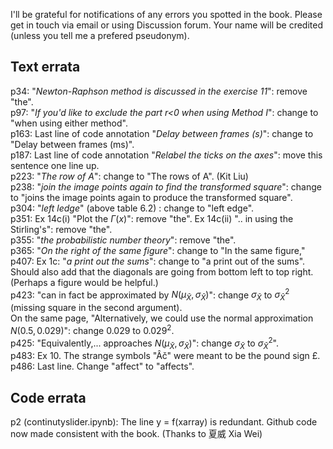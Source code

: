 I'll be grateful for notifications of any errors you spotted in the book. Please get in touch via email or using Discussion forum. Your name will be credited (unless you tell me a prefered pseudonym).

## Text errata
p34: "_Newton-Raphson method is discussed in the exercise 11_": remove "the".<br>
p97: "_If you'd like to exclude the part r<0 when using Method I_": change to "when using either method".<br>
p163: Last line of code annotation "_Delay between frames (s)_": change to "Delay between frames (ms)".<br>
p187: Last line of code annotation "_Relabel the ticks on the axes_": move this sentence one line up.<br>
p223: "_The row of A_": change to "The rows of A". (Kit Liu) <br>
p238: "_join the image points again to find the transformed square_": change to "joins the image points again to produce the transformed square".<br>
p304: "_left ledge_" (above table 6.2) : change to "left edge".<br>
p351: Ex 14c(i) "Plot the $\Gamma(x)$": remove "the". Ex 14c(ii) ".. in using the Stirling's": remove "the".<br>
p355: "_the probabilistic number theory_": remove "the".<br>
p365: "_On the right of the same figure_": change to "In the same figure,"<br>
p407: Ex 1c: "_a print out the sums_": change to "a print out of the sums". Should also add that the diagonals are going from bottom left to top right. (Perhaps a figure would be helpful.) <br>
p423: "can in fact be approximated by $N(\mu_\bar{X}, \sigma_\bar{X})$": change $\sigma_\bar{X}$ to $\sigma^2_\bar{X}$ (missing square in the second argument).<br>
On the same page, "Alternatively, we could use the normal approximation $N(0.5, 0.029)$": change $0.029$ to $0.029^2$.<br>
p425: "Equivalently,... approaches $N(\mu_\bar{X}, \sigma_\bar{X})$": change $\sigma_\bar{X}$ to $\sigma^2_\bar{X}$". <br>
p483: Ex 10. The strange symbols "Âč" were meant to be the pound sign £. <br>
p486: Last line. Change "affect" to "affects".

## Code errata
p2 (continutyslider.ipynb): The line y = f(xarray) is redundant. Github code now made consistent with the book. (Thanks to 夏威 Xia Wei)


